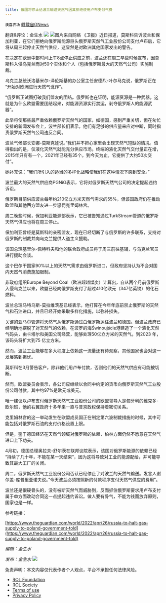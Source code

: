 ```yaml
---
title: 俄国将停止给波兰输送天然气因其拒绝使用卢布支付气费
---
```

`澳喜农场` [轉載自GNews](https://gnews.org/zh-hans/2421224/)

翻译&评论：金生水
 ![](https://assets.gnews.org/wp-content/uploads/2022/04/image-2608-21.png) ![](https://assets.gnews.org/wp-content/uploads/2022/04/1-597.jpg)图片来自网络 
《卫报》近日报道，莫斯科告诉波兰和保加利亚，在它们拒绝向俄罗斯能源巨头俄罗斯天然气工业股份公司支付卢布后，它将从周三起停止天然气供应，这显然是对欧洲其他国家发出的警告。
 
在决定在欧洲中部时间上午8点停止供应之前，波兰还在周二早些时候宣布，因莫斯科入侵乌克兰而对50个实体和个人（包括俄罗斯最大的天然气公司）实施制裁。
 
乌克兰总统沃洛基米尔-泽伦斯基的办公室主任安德烈-叶尔马克说，俄罗斯正在 “开始对欧洲进行天然气讹诈”。
 
“俄罗斯正试图打破我们盟友的团结。俄罗斯也在证明，能源资源是一种武器。这就是为什么欧盟需要团结起来，对能源资源实行禁运，剥夺俄罗斯人的能源武器”。
 
此举将使那些最严重依赖俄罗斯天然气的国家，如德国，感到严重关切，但在匆忙安排的新闻发布会上，波兰部长们表示，他们有足够的供应量来应对中断，同时指责俄罗斯天然气公司违反合同。
 
波兰气候部长安娜-莫斯克娃说。”我们并不担心家里会出现天然气短缺的情况。值得指出的是，仅液化天然气就能充分供应市场。终端的液化天然气交付量正在增，2015年只有有一个，2021年已经有35个。到今天为止，它提供了大约50次交付”。
 
她补充说：”我们所引入的适当的多样化战略使我们在这种情况下感到安全。”
 
波兰最大的天然气供应商PGNiG表示，它将对俄罗斯天然气公司的决定提起违约诉讼。
 
俄罗斯目前供应波兰每年约210亿立方米天然气需求的55%，但该国政府仍在推动欧盟和其他西方盟友进一步惩罚克里姆林宫。
 
周二晚些时候，保加利亚能源部表示，它已被告知通过TurkStream管道的俄罗斯天然气供应也将在周三停止。
 
保加利亚曾经是莫斯科的亲密盟友，现在已经切断了与俄罗斯的许多联系，支持对俄罗斯的制裁并向乌克兰提供人道主义援助。
 
该国总理基里尔-佩特科夫和他的联合政府成员将于周三前往基辅，与乌克兰官员进行援助会谈。
 
这个巴尔干国家90%以上的天然气需求由俄罗斯进口，但政府坚持认为不会对国内天然气消费施加限制。
 
非政府组织Europe Beyond Coal（欧洲超越煤炭）计算出，自从两个月前俄罗斯入侵乌克兰以来，欧盟已经向俄罗斯支付了超过410亿欧元（347亿英镑）的化石燃料。
 
波兰总理马特乌斯-莫拉维茨基已经表示，他打算在今年年底前禁止俄罗斯的天然气和石油进口，并且已经开始采取多样化措施，以弥补损失。
 
关键的亚马尔管道将天然气从俄罗斯通过白俄罗斯运往波兰和德国。但波兰政府已经明确地摆脱了对天然气的依赖，在波罗的海Świnoujście港建造了一个液化天然气码头，由卡塔尔和美国公司经营，能够处理50亿立方米的天然气。到2023 年，该码头将扩大到75 亿立方米。
 
然而，波兰工业能够在多大程度上依赖这一流量还有待观察，其他国家也会对这一发展感到担忧。
 
莫斯科在3月警告客户，除非他们用卢布付款，否则他们的天然气供应有可能被切断。
 
然而，欧盟委员会表示，各公司应继续以合同中约定的货币向俄罗斯天然气工业股份公司付款，其中约97%是欧元或美元。
 
唯一建议以卢布支付俄罗斯天然气工业股份公司的欧盟领导人是匈牙利的维克多-欧尔班，他的右翼政府十多年来一直与普京政权保持着密切关系。
 
克里姆林宫的这一举动发生在欧盟成员国正在制定第六波制裁措施的时候，其中可能包括对俄罗斯石油的支付价格设置上限。
 
但是，鉴于德国经济在天然气领域对俄罗斯的依赖，柏林方面仍然不愿意在天然气进口上下功夫。
 
4月初，德国总理奥拉夫-舒尔茨在联邦议院表示，该国对俄罗斯能源的依赖已经 “持续了几十年，不能在某一天结束”，因为这将导致对工业的能源配给，并可能导致其最大工厂的关闭。
 
周二，俄罗斯天然气工业股份公司否认已经停止了对波兰的天然气输送。发言人谢尔盖-库普里亚诺夫说。”今天波兰必须按照新的付款程序支付天然气供应的费用”。
 
波兰还是很硬骨头的，没有被断天然气而威胁到，反而抓住俄罗斯要求用卢布支付属于单方面改动合同这一点提起违约诉讼。做人要有骨气，不能为钱而放弃原则，国家也是一样。
 
参考链接：
 
[https://www.theguardian.com/world/2022/apr/26/russia-to-halt-gas-supply-to-poland-government-told](https://www.theguardian.com/world/2022/apr/26/russia-to-halt-gas-supply-to-poland-government-told)
 
*编辑：金生水*
 
*发布：金生水*
 ![](https://assets.gnews.org/wp-content/uploads/2022/04/HA-4.jpg) 

免责声明：本文内容仅代表作者个人观点，平台不承担任何法律风险。
  
- [ROL Foundation](https://rolfoundation.org/)
- [ROL Society](https://rolsociety.org/)
- [Terms of use](https://gnews.org/terms-of-use-3/)
- [Privacy Policy](https://gnews.org/privacy-policy/)
